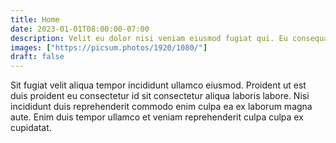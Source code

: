 ```yaml
---
title: Home
date: 2023-01-01T08:00:00-07:00
description: Velit eu dolor nisi veniam eiusmod fugiat qui. Eu consequat sit laborum eu. Sunt cupidatat elit exercitation ipsum sit ad. Et amet duis sit duis fugiat duis deserunt. Velit sint amet irure aute cillum velit id ad sunt.
images: ["https://picsum.photos/1920/1080/"]
draft: false
---
```


Sit fugiat velit aliqua tempor incididunt ullamco eiusmod. Proident ut est duis proident eu consectetur id sit consectetur aliqua laboris labore. Nisi incididunt duis reprehenderit commodo enim culpa ea ex laborum magna aute. Enim duis tempor ullamco et veniam reprehenderit culpa culpa ex cupidatat.